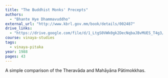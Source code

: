 ```yaml
---
title: "The Buddhist Monks' Precepts"
authors:
  - "Bhante Hye Dhammavuddho"
external_url: "http://www.kbrl.gov.mm/book/details/002487"
drive_links:
  - "https://drive.google.com/file/d/1_LtgS0VWk0gk2DecNqbaJBvMUES_T4g3/view?usp=drivesdk"
course: vinaya-studies
tags:
  - vinaya-pitaka
year: 1988
pages: 43
---
```


A simple comparison of the Theravāda and Mahāyāna Pātimokkhas.
